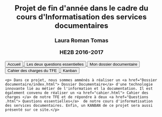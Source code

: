 <html>
<body>
<h1> 
<font size="+2">
<p align="center"> Projet de fin d'année dans le cadre du cours d'Informatisation des services documentaires</p></font>
<font size="+1">
<p align="center">Laura Roman Tomas</p>
<p align="center">HE2B 2016-2017</p>
</font>
</h1>
<div>
    <a href="DEADME.md"> <button> Accueil </button> </a>
    <a href="Questions .html"> <button> Les deux questions essentielles </button> </a>
    <a href="index.html"> <button> Mon dossier documentaire </button> </a>
    <a href="cahier.html"> <button> Cahier des charges du TFE </button> </a>
	<a href="kanban.html"> <button> Kanban </button> </a>
 </div>

    <p> Dans ce projet, nous sommes amménés à réaliser un <a href="Dossier documentaire/index.html"> Dossier Documentaire</a> d'une technologie innovante lié au métier de l'information et la documentation. Il est également convenu de réaliser un <a href="cahier.html"> Cahier des charges </a> de notre TFE et de répondre à deux <a href="Questions .html"> Questions essentielles</a>  de notre cours d'informatisation des services documentaires. Enfin, un KANBAN de ce projet sera aussi présenté sur ce site.</p>
   




